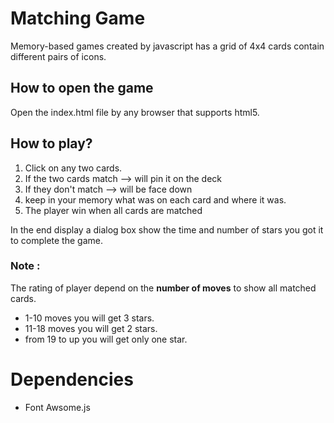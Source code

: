 # Matching Game
 Memory-based games created by javascript has a grid of 4x4 cards contain different pairs of icons.

## How to open the game

Open the index.html file by any browser that supports html5.

## How to play?
1. Click on any two cards.
2. If the two cards match --> will pin it on the deck
3. If they don't match --> will  be  face down  
4. keep in your memory what was on each card and where it was.
5. The player win when all cards are matched 

In the end  display a dialog box show the time and  number of stars you got it to complete the game.

### **Note :**

The rating of player depend on the **number of moves** to show all matched cards.

- 1-10  moves you will get 3 stars.
- 11-18 moves you will get 2 stars.
- from 19 to up you will get only one star.

# Dependencies
   * Font Awsome.js 



